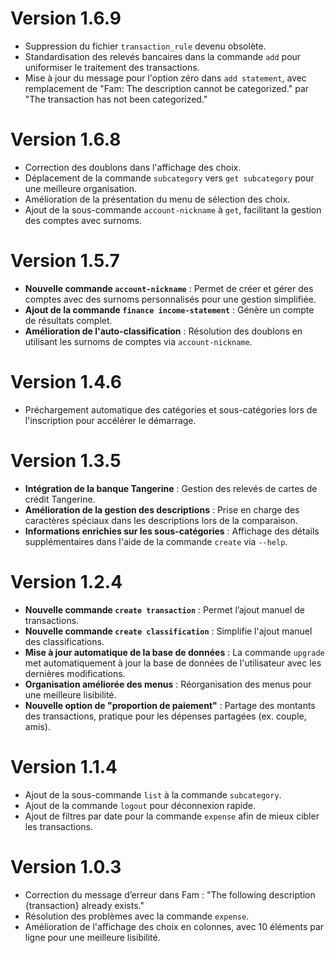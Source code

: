 
# Version 1.6.9
- Suppression du fichier `transaction_rule` devenu obsolète.
- Standardisation des relevés bancaires dans la commande `add` pour uniformiser le traitement des transactions.
- Mise à jour du message pour l'option zéro dans `add statement`, avec remplacement de "Fam: The description cannot be categorized." par "The transaction has not been categorized."

# Version 1.6.8
- Correction des doublons dans l'affichage des choix.
- Déplacement de la commande `subcategory` vers `get subcategory` pour une meilleure organisation.
- Amélioration de la présentation du menu de sélection des choix.
- Ajout de la sous-commande `account-nickname` à `get`, facilitant la gestion des comptes avec surnoms.

# Version 1.5.7
- **Nouvelle commande `account-nickname`** : Permet de créer et gérer des comptes avec des surnoms personnalisés pour une gestion simplifiée.
- **Ajout de la commande `finance income-statement`** : Génère un compte de résultats complet.
- **Amélioration de l'auto-classification** : Résolution des doublons en utilisant les surnoms de comptes via `account-nickname`.

# Version 1.4.6
- Préchargement automatique des catégories et sous-catégories lors de l'inscription pour accélérer le démarrage.

# Version 1.3.5
- **Intégration de la banque Tangerine** : Gestion des relevés de cartes de crédit Tangerine.
- **Amélioration de la gestion des descriptions** : Prise en charge des caractères spéciaux dans les descriptions lors de la comparaison.
- **Informations enrichies sur les sous-catégories** : Affichage des détails supplémentaires dans l'aide de la commande `create` via `--help`.

# Version 1.2.4
- **Nouvelle commande `create transaction`** : Permet l’ajout manuel de transactions.
- **Nouvelle commande `create classification`** : Simplifie l'ajout manuel des classifications.
- **Mise à jour automatique de la base de données** : La commande `upgrade` met automatiquement à jour la base de données de l'utilisateur avec les dernières modifications.
- **Organisation améliorée des menus** : Réorganisation des menus pour une meilleure lisibilité.
- **Nouvelle option de "proportion de paiement"** : Partage des montants des transactions, pratique pour les dépenses partagées (ex. couple, amis).

# Version 1.1.4
- Ajout de la sous-commande `list` à la commande `subcategory`.
- Ajout de la commande `logout` pour déconnexion rapide.
- Ajout de filtres par date pour la commande `expense` afin de mieux cibler les transactions.

# Version 1.0.3
- Correction du message d’erreur dans Fam : "The following description {transaction} already exists."
- Résolution des problèmes avec la commande `expense`.
- Amélioration de l'affichage des choix en colonnes, avec 10 éléments par ligne pour une meilleure lisibilité.
